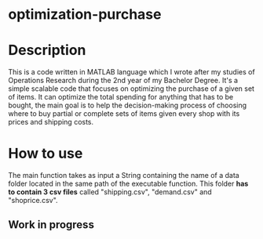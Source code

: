 # optimization-purchase
<h1>Description</h1>
This is a code written in MATLAB language which I wrote after my studies of Operations Research during the 2nd year of my Bachelor Degree. It's a simple scalable code that focuses on optimizing the purchase of a given set of items.
It can optimize the total spending for anything that has to be bought, the main goal is to help the decision-making process of choosing where to buy partial or complete sets of items given every shop with its prices and shipping costs.

<h1>How to use</h1>
The main function takes as input a String containing the name of a data folder located in the same path of the executable function. This folder <b>has to contain 3 csv files</b> called "shipping.csv", "demand.csv" and "shoprice.csv".

<h2>Work in progress</h2>
